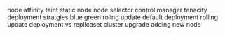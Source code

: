 node affinity
taint
static node
node selector
control manager
tenacity
deployment stratgies blue green roling update
default deployment rolling update
deployment vs replicaset
cluster upgrade
adding new node
